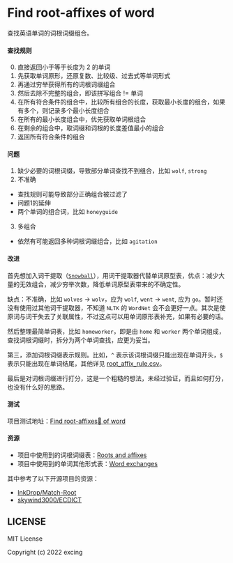 # Find root-affixes of word

查找英语单词的词根词缀组合。

#### 查找规则

0. 直接返回小于等于长度为 2 的单词
1. 先获取单词原形，还原复数、比较级、过去式等单词形式
2. 再通过穷举获得所有的词根词缀组合
3. 然后去除不完整的组合，即该拼写组合 != 单词
4. 在所有符合条件的组合中，比较所有组合的长度，获取最小长度的组合，如果有多个，则记录多个最小长度组合
5. 在所有的最小长度组合中，优先获取单词根组合
6. 在剩余的组合中，取词缀和词根的长度差值最小的组合
7. 返回所有符合条件的组合

#### 问题

1. 缺少必要的词根词缀，导致部分单词查找不到组合，比如 `wolf`, `strong`
2. 不准确
  - 查找规则可能导致部分正确组合被过滤了
  - 问题1的延伸
  - 两个单词的组合词，比如 `honeyguide`
3. 多组合
  - 依然有可能返回多种词根词缀组合，比如 `agitation`

#### 改进

首先想加入词干提取（[`Snowball`](https://snowballstem.org/)），用词干提取器代替单词原型表，优点：减少大量的无效组合，减少穷举次数，降低单词原型表带来的不确定性。

缺点：不准确，比如 `wolves` -> `wolv`，应为 `wolf`, `went` -> `went`, 应为 `go`。暂时还没有使用过其他词干提取器，不知道 `NLTK` 的 `WordNet` 会不会更好一点。其次是使原词与词干失去了关联属性，不过这点可以用单词原形表补充，如果有必要的话。

然后整理最简单词表，比如 `homeworker`，即是由 `home` 和 `worker` 两个单词组成，查找词根词缀时，拆分为两个单词查找，应更为妥当。

第三，添加词根词缀表示规则。比如，`^` 表示该词根词缀只能出现在单词开头，`$` 表示只能出现在单词结尾，其他详见 [root_affix_rule.csv](root_affix_rule.csv)。

最后是对词根词缀进行打分，这是一个粗糙的想法，未经过验证，而且如何打分，也没有什么好的思路。

#### 测试

项目测试地址：[Find root-affixes🍂 of word](https://excing.github.io/find-roots-of-word/index.html)

#### 资源

- 项目中使用到的词根词缀表：[Roots and affixes](roots-and-affixes.csv)
- 项目中使用到的单词其他形式表：[Word exchanges](word-exchanges.csv)

其中参考了以下开源项目的资源：

- [lnkDrop/Match-Root](https://github.com/lnkDrop/Match-Root)
- [skywind3000/ECDICT](https://github.com/skywind3000/ECDICT)

## LICENSE

MIT License

Copyright (c) 2022 excing